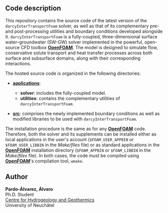 ## Code description ##

This repository contains the source code of the latest version of the `darcyInterTransportFoam` solver, as well as that of its complementary pre- and post-processing utilities and boundary conditions developed alongside it. 
`darcyInterTransportFoam` is a fully-coupled, three-dimensional surface water–groundwater (SW-GW) solver implemented in the powerful, open-source CFD toolbox [**OpenFOAM**](https://www.openfoam.com/). 
The model is designed to simulate flow, conservative solute transport and heat transfer processes across both surface and subsurface domains, along with their corresponding interactions.

The hosted source code is organized in the following directories:

* <ins>**applications**</ins>:
  - **solver**: includes the fully-coupled model.
  - **utilities**: contains the complementary utilities of `darcyInterTransportFoam`.

* <ins>**src**</ins>: comprises the newly implemented boundary conditions as well as modified libraries to be used with `darcyInterTransportFoam`.

The installation procedure is the same as for any [**OpenFOAM**](https://www.openfoam.com/) code. 
Therefore, both the solver and its supplements can be installed either as local applications in the user's account (`$FOAM_USER_APPBIN` or `$FOAM_USER_LIBBIN` in the *Make/files* file) 
or as standard applications in the [**OpenFOAM**](https://www.openfoam.com/) installation directory (`$FOAM_APPBIN` or `$FOAM_LIBBIN` in the *Make/files* file). 
In both cases, the code must be compiled using [**OpenFOAM**](https://www.openfoam.com/)'s compilation tool, `wmake`.

## Author ##

**Pardo-Álvarez, Álvaro**  
Ph.D. Student  
[Centre for Hydrogeology and Geothermics](https://www.unine.ch/chyn)  
University of Neuchâtel
